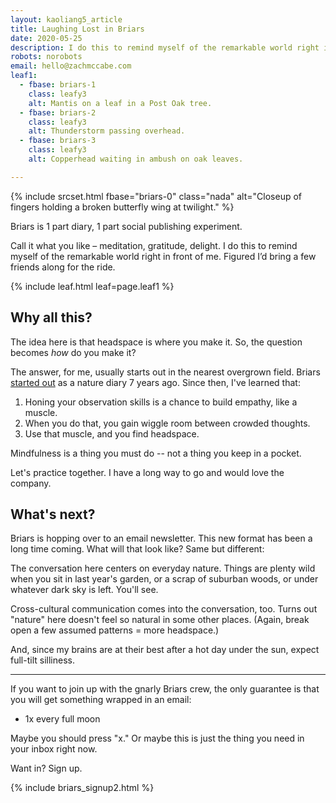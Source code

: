 ```yaml
---
layout: kaoliang5_article
title: Laughing Lost in Briars
date: 2020-05-25
description: I do this to remind myself of the remarkable world right in front of me.
robots: norobots
email: hello@zachmccabe.com
leaf1:
  - fbase: briars-1
    class: leafy3
    alt: Mantis on a leaf in a Post Oak tree.
  - fbase: briars-2
    class: leafy3
    alt: Thunderstorm passing overhead.
  - fbase: briars-3
    class: leafy3
    alt: Copperhead waiting in ambush on oak leaves.

---
```



{% include srcset.html fbase="briars-0" class="nada" alt="Closeup of fingers holding a broken butterfly wing at twilight." %}

<span class="lede">Briars is 1 part diary, 1 part social publishing experiment.</span>

Call it what you like – meditation, gratitude, delight. I do this to remind myself of the remarkable world right in front of me. Figured I’d bring a few friends along for the ride.



{% include leaf.html leaf=page.leaf1 %}



## Why all this?

The idea here is that headspace is where you make it. So, the question becomes *how* do you make it?

The answer, for me, usually starts out in the nearest overgrown field. Briars [started out] as a nature diary 7 years ago. Since then, I've learned that:

1. Honing your observation skills is a chance to build empathy, like a muscle.
2. When you do that, you gain wiggle room between crowded thoughts.
3. Use that muscle, and you find headspace.

Mindfulness is a thing you must do -- not a thing you keep in a pocket.

Let's practice together. I have a long way to go and would love the company.

[started out]: https://www.zachmccabe.com/briars/notes.html




## What's next?

Briars is hopping over to an email newsletter. This new format has been a long time coming. What will that look like? Same but different:

The conversation here centers on everyday nature. Things are plenty wild when you sit in last year's garden, or a scrap of suburban woods, or under whatever dark sky is left. You'll see.

Cross-cultural communication comes into the conversation, too. Turns out "nature" here doesn't feel so natural in some other places. (Again, break open a few assumed patterns = more headspace.)

And, since my brains are at their best after a hot day under the sun, expect full-tilt silliness.

---

If you want to join up with the gnarly Briars crew, the only guarantee is that you will get something wrapped in an email:

- 1x every full moon

Maybe you should press "x." Or maybe this is just the thing you need in your inbox right now.

Want in? Sign up.

{% include briars_signup2.html %}
